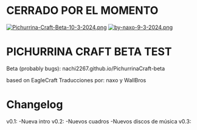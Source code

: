 # CERRADO POR EL MOMENTO

[![Pichurrina-Craft-Beta-10-3-2024.png](https://i.postimg.cc/rmDbhJzB/Pichurrina-Craft-Beta-10-3-2024.png)](https://postimg.cc/WFPXz0G8)
[![by-naxo-9-3-2024.png](https://i.postimg.cc/sxPKkZPJ/by-naxo-9-3-2024.png)](https://postimg.cc/y3dF9xbJ)
# PICHURRINA CRAFT BETA TEST
Beta (probably bugs): nachi2267.github.io/PichurrinaCraft-beta

based on EagleCraft
Traducciones por: naxo y WallBros

# Changelog
v0.1: -Nueva intro 
v0.2: -Nuevos cuadros
      -Nuevos discos de música
v0.3: 
